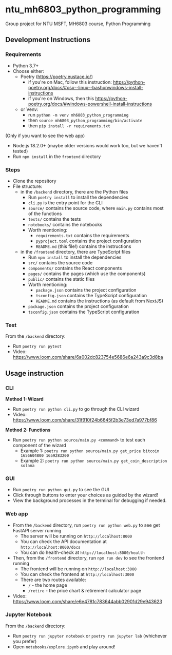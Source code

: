 # ntu_mh6803_python_programming
Group project for NTU MSFT, MH6803 course, Python Programming

## Development Instructions

### Requirements

* Python 3.7+
* Choose either:
    * Poetry (https://poetry.eustace.io/)
        * if you're on Mac, follow this instruction: https://python-poetry.org/docs/#osx--linux--bashonwindows-install-instructions
        * if you're on Windows, then this https://python-poetry.org/docs/#windows-powershell-install-instructions
    * or Venv:
        * run `python -m venv mh6803_python_programming`
        * then `source mh6803_python_programming/bin/activate`
        * then `pip install -r requirements.txt`

(Only if you want to see the web app)

* Node.js 18.2.0+ (maybe older versions would work too, but we haven't tested)
* Run `npm install` in the `frontend` directory

### Steps

* Clone the repository
* File structure:
    * in the `/backend` directory, there are the Python files
        * Run `poetry install` to install the dependencies
        * `cli.py` is the entry point for the CLI
        * `source/` contains the source code, where `main.py` contains most of the functions
        * `tests/` contains the tests
        * `notebooks/` contains the notebooks
        * Worth mentioning:
            * `requirements.txt` contains the requirements
            * `pyproject.toml` contains the project configuration
            * `README.md` (this file!) contains the instructions
    * in the `/frontend` directory, there are TypeScript files
        * Run `npm install` to install the dependencies
        * `src/` contains the source code
        * `components/` contains the React components
        * `pages/` contains the pages (which use the components)
        * `public/` contains the static files
        * Worth mentioning:
            * `package.json` contains the project configuration
            * `tsconfig.json` contains the TypeScript configuration
            * `README.md` contains the instructions (as default from NextJS)
        * `package.json` contains the project configuration
        * `tsconfig.json` contains the TypeScript configuration

### Test

From the `/backend` directory:
* Run `poetry run pytest`
* Video: https://www.loom.com/share/6a002dc823754e5686e6a243a9c3d8ba

## Usage instruction

### CLI

**Method 1: Wizard**
* Run `poetry run python cli.py` to go through the CLI wizard
* Video: https://www.loom.com/share/31f910f24b6645f2b3e73ed7a977bf86

**Method 2: Functions**
* Run `poetry run python source/main.py <command>` to test each component of the wizard 
    * Example 1: `poetry run python source/main.py get_price bitcoin 1656604800 1659283200`
    * Example 2: `poetry run python source/main.py get_coin_description solana`

### GUI

* Run `poetry run python gui.py` to see the GUI
* Click through buttons to enter your choices as guided by the wizard!
* View the background processes in the terminal for debugging if needed.

### Web app

* From the `/backend` directory, run `poetry run python web.py` to see get FastAPI server running
    * The server will be running on `http://localhost:8000`
    * You can check the API documentation at `http://localhost:8000/docs`
    * You can do health-check at `http://localhost:8000/health`
* Then, from the `/frontend` directory, run `npm run dev` to see the frontend running
    * The frontend will be running on `http://localhost:3000`
    * You can check the frontend at `http://localhost:3000`
    * There are two routes available:
        * `/` - the home page
        * `/retire` - the price chart & retirement calculator page
* Video: https://www.loom.com/share/e6e4781c783644abb02901d29e943623

### Jupyter Notebook

From the `/backend` directory:
* Run `poetry run jupyter notebook` or `poetry run jupyter lab` (whichever you prefer)
* Open `notebooks/explore.ipynb` and play around!
